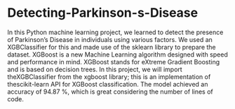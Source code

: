 # Detecting-Parkinson-s-Disease
In this Python machine learning project, we learned to detect the presence of Parkinson’s Disease in individuals using various factors. We used an XGBClassifier for this and made use of the sklearn library to prepare the dataset. 
XGBoost is a new Machine Learning algorithm designed with speed and performance in mind. XGBoost stands for eXtreme Gradient Boosting and is based on decision trees. In this project, we will import theXGBClassifier from the xgboost library; this is an implementation of thescikit-learn API for XGBoost classification.
The model achieved an accuracy of 94.87 %, which is great considering the number of lines of code.
